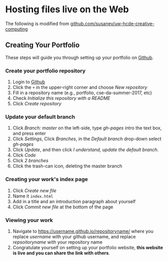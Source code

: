# Hosting files live on the Web
The following is modified from [github.com/susanev/uw-hcde-creative-computing](https://github.com/susanev/uw-hcde-creative-computing/blob/master/lessons/week1/portfolio.md)

## Creating Your Portfolio
These steps will guide you through setting up your portfolio on [Github](https://github.com/).

### Create your portfolio repository
1. Login to [Github](https://github.com/)
1. Click the `+` in the upper-right corner and choose _New repository_
1. Fill in a repository name (e.g., portfolio, cse-da-summer-2017, etc)
1. Check _Initialize this repository with a README_
1. Click _Create repository_

### Update your default branch
1. Click _Branch: master_ on the left-side, type _gh-pages_ intro the text box, and press enter
1. Click _Settings_, Click _Branches_, in the _Default branch_ drop-down select _gh-pages_
1. Click _Update_, and then click _I understand, update the default branch._
1. Click _Code_
1. Click _2 branches_
1. Click the trash-can icon, deleting the master branch

### Creating your work's index page
1. Click _Create new file_
1. Name it `index.html`
1. Add in a title and an introduction paragraph about yourself
1. Click _Commit new file_ at the bottom of the page

### Viewing your work
1. Navigate to https://username.github.io/repositoryname/ where you replace _username_ with your github username, and replace _repsoitoryname_ with your repository name
1. Congratulate yourself on setting up your portfolio website, **this website is live and you can share the link with others**.
